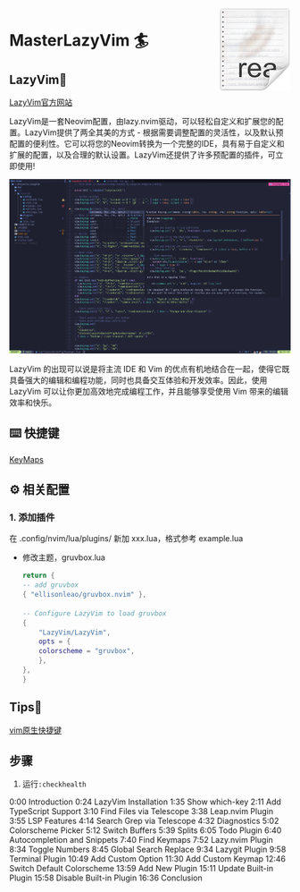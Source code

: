 <img src="./pics/icon.png" align="right" />

# MasterLazyVim 🏄

## LazyVim🤔

[LazyVim官方网站](https://www.lazyvim.org/)

LazyVim是一套Neovim配置，由lazy.nvim驱动，可以轻松自定义和扩展您的配置。LazyVim提供了两全其美的方式 - 根据需要调整配置的灵活性，以及默认预配置的便利性。它可以将您的Neovim转换为一个完整的IDE，具有易于自定义和扩展的配置，以及合理的默认设置。LazyVim还提供了许多预配置的插件，可立即使用!

<img src="./pics/lazyvim.png" alt="lazyvim_preview">

LazyVim 的出现可以说是将主流 IDE 和 Vim 的优点有机地结合在一起，使得它既具备强大的编辑和编程功能，同时也具备交互体验和开发效率。因此，使用 LazyVim 可以让你更加高效地完成编程工作，并且能够享受使用 Vim 带来的编辑效率和快乐。

## ⌨️ 快捷键

[KeyMaps](https://www.lazyvim.org/keymaps)

## ⚙️ 相关配置

### 1. 添加插件

在 .config/nvim/lua/plugins/ 新加 xxx.lua，格式参考 example.lua

- 修改主题，gruvbox.lua

    ```lua
    return {
    -- add gruvbox
    { "ellisonleao/gruvbox.nvim" },

    -- Configure LazyVim to load gruvbox
    {
        "LazyVim/LazyVim",
        opts = {
        colorscheme = "gruvbox",
        },
    },
    }
    ```







## Tips🔐

[vim原生快捷键](https://devhints.io/vim)

## 步骤

1. 运行`:checkhealth`

 

0:00 Introduction
0:24 LazyVim Installation
1:35 Show which-key
2:11 Add TypeScript Support 
3:10 Find Files via Telescope
3:38 Leap.nvim Plugin
3:55 LSP Features
4:14 Search Grep via Telescope
4:32 Diagnostics
5:02 Colorscheme Picker
5:12 Switch Buffers
5:39 Splits
6:05 Todo Plugin
6:40 Autocompletion and Snippets
7:40 Find Keymaps
7:52 Lazy.nvim Plugin
8:34 Toggle Numbers
8:45 Global Search Replace
9:34 Lazygit Plugin
9:58 Terminal Plugin
10:49 Add Custom Option
11:30 Add Custom Keymap
12:46 Switch Default Colorscheme
13:59 Add New Plugin
15:11 Update Built-in Plugin
15:58 Disable Built-in Plugin
16:36 Conclusion